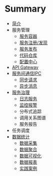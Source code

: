 # Summary

* [简介](README.md)
* 服务管理
  * [服务容器](fu-wu-rong-qi.md)
  * [服务注册/发现](fu-wu-zhu-518c-fa-xian.md)
  * [服务发布](fu-wu-fa-bu.md)
  * [代码仓库](dai-ma-cang-ku.md)
  * [配置中心](pei-zhi-zhong-xin.md)
* [API Gateway](api-gateway.md)
* [服务间通信IPC](ipc.md)
  * [同步请求](ipc/rest.md)
  * [异步消息](ipc/mq.md)
* [服务治理](服务治理.md)
  * [日志服务](log/日志服务.md)
  * [监控报警](log/监控报警.md)
  * 分布式追踪
  * 调用关系图谱
  * 服务报告
* 任务调度
* [数据统计](数据统计.md)
  * [数据采集](stat/数据采集.md)
  * [数据聚合](stat/数据聚合.md)
  * [数据可视化](stat/数据可视化.md)
  * [数据报表](stat/数据报表.md)
  * [实践案例]()

